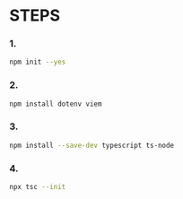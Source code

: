 # STEPS

### 1.
```bash
npm init --yes
```

### 2.
```bash
npm install dotenv viem
```


### 3.
```bash
npm install --save-dev typescript ts-node
```

### 4.
```bash
npx tsc --init
```